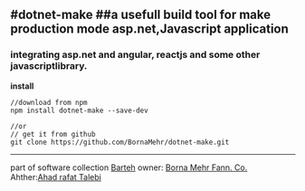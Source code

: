 #dotnet-make
##a usefull build tool for make production mode asp.net,Javascript application 
---
### integrating asp.net and angular, reactjs and some other javascriptlibrary.

**install**
```
//download from npm 
npm install dotnet-make --save-dev

//or
// get it from github
git clone https://github.com/BornaMehr/dotnet-make.git

```

---

part of software collection [Barteh](http://barteh.ir)
owner: [Borna Mehr Fann. Co. ](http://www.bornamehr.com)
Ahther:[Ahad rafat Talebi](http://wwwahadrt.ir)
